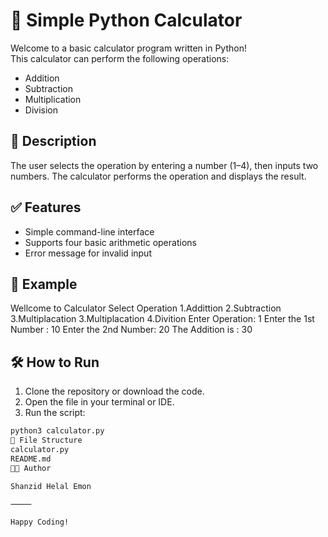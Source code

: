 # 🔢 Simple Python Calculator

Welcome to a basic calculator program written in Python!  
This calculator can perform the following operations:

- Addition
- Subtraction
- Multiplication
- Division

## 📄 Description

The user selects the operation by entering a number (1–4), then inputs two numbers. The calculator performs the operation and displays the result.

## ✅ Features

- Simple command-line interface
- Supports four basic arithmetic operations
- Error message for invalid input

## 🧪 Example
Wellcome to Calculator
Select Operation
1.Addittion
2.Subtraction
3.Multiplacation
3.Multiplacation
4.Divition
Enter Operation: 1
Enter the 1st Number : 10
Enter the 2nd Number: 20
The Addition is : 30
## 🛠️ How to Run

1. Clone the repository or download the code.
2. Open the file in your terminal or IDE.
3. Run the script:

```bash
python3 calculator.py
📁 File Structure
calculator.py
README.md
👨‍💻 Author

Shanzid Helal Emon

⸻

Happy Coding!




